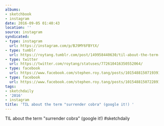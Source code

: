 ```yaml
---
albums:
- sketchbook
- instagram
date: 2016-09-05 01:40:43
location: ''
source: instagram
syndicated:
- type: instagram
  url: https://instagram.com/p/BJ9MY6FBYtX/
- type: tumblr
  url: https://roytang.tumblr.com/post/149958440630/til-about-the-term-surrender-cobra-google-it
- type: twitter
  url: https://twitter.com/roytang/statuses/772610416350552064/
- type: facebook
  url: https://www.facebook.com/stephen.roy.tang/posts/10154881507193912:0
- type: facebook
  url: https://www.facebook.com/stephen.roy.tang/posts/10154881507228912
tags:
- sketchdaily
- '2016'
- instagram
title: 'TIL about the term "surrender cobra" (google it!) '
---
```


TIL about the term "surrender cobra" (google it!) #sketchdaily